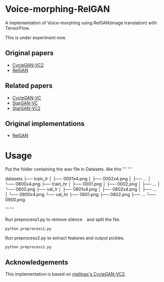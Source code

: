 # Voice-morphing-RelGAN
A implementation of Voice-morphing using RelGAN(image translation) with TensorFlow.

This is under experiment now.

## Original papers
- [CycleGAN-VC2](http://www.kecl.ntt.co.jp/people/kaneko.takuhiro/projects/cyclegan-vc2/index.html)
- [RelGAN](https://arxiv.org/abs/1908.07269)

## Related papers
- [CycleGAN-VC](http://www.kecl.ntt.co.jp/people/kaneko.takuhiro/projects/cyclegan-vc/)
- [StarGAN-VC](http://www.kecl.ntt.co.jp/people/kameoka.hirokazu/Demos/stargan-vc/)
- [StarGAN-VC2](http://www.kecl.ntt.co.jp/people/kaneko.takuhiro/projects/stargan-vc2/index.html)

## Original implementations
- [RelGAN](https://github.com/willylulu/RelGAN)

# Usage
Put the folder containing the wav file in Datasets.
like this
'''
'''

datasets
├── train_lr
│     ├── 0001x4.png
│     ├── 0002x4.png
│     ├── ...
│     └── 0800x4.png
├── train_hr
│     ├── 0001.png
│     ├── 0002.png
│     ├── ...
│     └── 0800.png 
├── val_lr
│     ├── 0801x4.png
│     ├── 0802x4.png
│     ├── ...
│     └── 0900x4.png
└── val_hr
      ├── 0801.png
      ├── 0802.png
      ├── ...
      └── 0900.png 

'''
'''

 Run preprocess1.py to remove silence　and split the file.
  
```
python preprocess1.py
```


 Run preprocess2.py to extract features and output pickles.
  
```
python preprocess1.py
```

## Acknowledgements
This implementation is based on [njellinas's CycleGAN-VC2](https://github.com/njellinas/GAN-Voice-Conversion).
